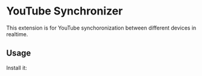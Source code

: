 <h1>YouTube Synchronizer</h1>

This extension is for YouTube synchoronization between different devices in realtime.

<h2>Usage</h2>

Install it:
